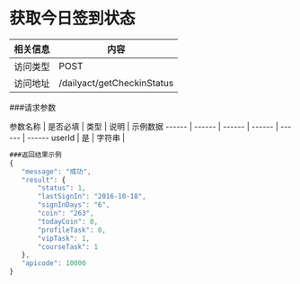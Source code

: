 # 获取今日签到状态
 相关信息 | 内容
 ------ | ------
 访问类型 | POST
 访问地址 | /dailyact/getCheckinStatus

###请求参数

 参数名称 | 是否必填 | 类型 | 说明 | 示例数据
 ------ | ------ | ------ | ------ | ------ | ------
 userId | 是 | 字符串 |  
 
 ```javascript
###返回结果示例
{
    "message": "成功",
    "result": {
        "status": 1,
        "lastSignIn": "2016-10-18",
        "signInDays": "6",
        "coin": "263",
        "todayCoin": 0,
        "profileTask": 0,
        "vipTask": 1,
        "courseTask": 1
    },
    "apicode": 10000
}
